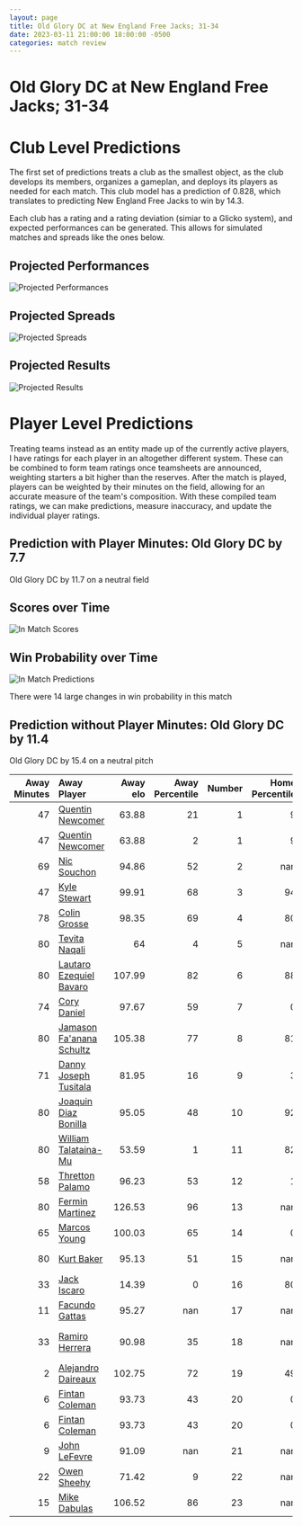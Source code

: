 ```yaml
---  
layout: page  
title: Old Glory DC at New England Free Jacks; 31-34  
date: 2023-03-11 21:00:00 18:00:00 -0500  
categories: match review  
---
```

# Old Glory DC at New England Free Jacks; 31-34

# Club Level Predictions


The first set of predictions treats a club as the smallest object, as the club develops its members, organizes a gameplan, and deploys its players as needed for each match. This club model has a prediction of 0.828, which translates to predicting New England Free Jacks to win by 14.3.

Each club has a rating and a rating deviation (simiar to a Glicko system), and expected performances can be generated. This allows for simulated matches and spreads like the ones below.
## Projected Performances


![Projected Performances](plots/performances_2023-03-11-NewEnglandFreeJacks-OldGloryDC.png)
## Projected Spreads


![Projected Spreads](plots/spreads_2023-03-11-NewEnglandFreeJacks-OldGloryDC.png)
## Projected Results


![Projected Results](plots/resultbar_2023-03-11-NewEnglandFreeJacks-OldGloryDC.png)
# Player Level Predictions


Treating teams instead as an entity made up of the currently active players, I have ratings for each player in an altogether different system. These can be combined to form team ratings once teamsheets are announced, weighting starters a bit higher than the reserves. After the match is played, players can be weighted by their minutes on the field, allowing for an accurate measure of the team's composition. With these compiled team ratings, we can make predictions, measure inaccuracy, and update the individual player ratings.
## Prediction with Player Minutes: Old Glory DC by 7.7


Old Glory DC by 11.7 on a neutral field
## Scores over Time


![In Match Scores](plots/recap_scores_2023-03-11-NewEnglandFreeJacks-OldGloryDC.png)
## Win Probability over Time


![In Match Predictions](plots/recap_prob_2023-03-11-NewEnglandFreeJacks-OldGloryDC.png)

There were 14 large changes in win probability in this match
## Prediction without Player Minutes: Old Glory DC by 11.4


Old Glory DC by 15.4 on a neutral pitch



|   Away Minutes | Away Player                                                                    |   Away elo |   Away Percentile |   Number |   Home Percentile |   Home elo | Home Player                                                         |   Home Minutes |
|---------------:|:-------------------------------------------------------------------------------|-----------:|------------------:|---------:|------------------:|-----------:|:--------------------------------------------------------------------|---------------:|
|             47 | [Quentin Newcomer](..//playerfiles//QuentinNewcomer_cleaned.md)                |      63.88 |                21 |        1 |                 9 |      78.08 | [Kyle Ciquera](..//playerfiles//KyleCiquera_cleaned.md)             |             57 |
|             47 | [Quentin Newcomer](..//playerfiles//QuentinNewcomer_cleaned.md)                |      63.88 |                 2 |        1 |                 9 |      78.08 | [Kyle Ciquera](..//playerfiles//KyleCiquera_cleaned.md)             |             57 |
|             69 | [Nic Souchon](..//playerfiles//NicSouchon_cleaned.md)                          |      94.86 |                52 |        2 |               nan |      97.8  | [Andrew Quattrin](..//playerfiles//AndrewQuattrin_cleaned.md)       |             63 |
|             47 | [Kyle Stewart](..//playerfiles//KyleStewart_cleaned.md)                        |      99.91 |                68 |        3 |                94 |     117.89 | [Cole Keith](..//playerfiles//ColeKeith_cleaned.md)                 |             57 |
|             78 | [Colin Grosse](..//playerfiles//ColinGrosse_cleaned.md)                        |      98.35 |                69 |        4 |                80 |     106.67 | [Josh Larsen](..//playerfiles//JoshLarsen_cleaned.md)               |             22 |
|             80 | [Tevita Naqali](..//playerfiles//TevitaNaqali_cleaned.md)                      |      64    |                 4 |        5 |               nan |      95    | [Jesse Parete](..//playerfiles//JesseParete_cleaned.md)             |             80 |
|             80 | [Lautaro Ezequiel Bavaro](..//playerfiles//LautaroEzequielBavaro_cleaned.md)   |     107.99 |                82 |        6 |                88 |     113.16 | [Sam Fischli](..//playerfiles//SamFischli_cleaned.md)               |             54 |
|             74 | [Cory Daniel](..//playerfiles//CoryDaniel_cleaned.md)                          |      97.67 |                59 |        7 |                 0 |       8.6  | [Joe Johnston](..//playerfiles//JoeJohnston_cleaned.md)             |             80 |
|             80 | [Jamason Fa'anana Schultz](..//playerfiles//JamasonFa'ananaSchultz_cleaned.md) |     105.38 |                77 |        8 |                81 |     106.67 | [Wian Conradie](..//playerfiles//WianConradie_cleaned.md)           |             80 |
|             71 | [Danny Joseph Tusitala](..//playerfiles//DannyJosephTusitala_cleaned.md)       |      81.95 |                16 |        9 |                 3 |      66.13 | [John Poland](..//playerfiles//JohnPoland_cleaned.md)               |             80 |
|             80 | [Joaquin Diaz Bonilla](..//playerfiles//JoaquinDiazBonilla_cleaned.md)         |      95.05 |                48 |       10 |                92 |     119.58 | [Jayson Potroz](..//playerfiles//JaysonPotroz_cleaned.md)           |             80 |
|             80 | [William Talataina-Mu](..//playerfiles//WilliamTalataina-Mu_cleaned.md)        |      53.59 |                 1 |       11 |                82 |     106.67 | [Paul Balekana](..//playerfiles//PaulBalekana_cleaned.md)           |             80 |
|             58 | [Thretton Palamo](..//playerfiles//ThrettonPalamo_cleaned.md)                  |      96.23 |                53 |       12 |                 1 |      54.86 | [Wayne van der Bank](..//playerfiles//WaynevanderBank_cleaned.md)   |             80 |
|             80 | [Fermin Martinez](..//playerfiles//FerminMartinez_cleaned.md)                  |     126.53 |                96 |       13 |               nan |      94.12 | [Ben Lesage](..//playerfiles//BenLesage_cleaned.md)                 |             80 |
|             65 | [Marcos Young](..//playerfiles//MarcosYoung_cleaned.md)                        |     100.03 |                65 |       14 |                 0 |      11.18 | [Mitchell Wilson](..//playerfiles//MitchellWilson_cleaned.md)       |             80 |
|             80 | [Kurt Baker](..//playerfiles//KurtBaker_cleaned.md)                            |      95.13 |                51 |       15 |               nan |      96.11 | [Reece MacDonald](..//playerfiles//ReeceMacDonald_cleaned.md)       |             80 |
|             33 | [Jack Iscaro](..//playerfiles//JackIscaro_cleaned.md)                          |      14.39 |                 0 |       16 |                80 |     107.31 | [Tevita Sole](..//playerfiles//TevitaSole_cleaned.md)               |             23 |
|             11 | [Facundo Gattas](..//playerfiles//FacundoGattas_cleaned.md)                    |      95.27 |               nan |       17 |               nan |      95    | [Joel Hintz](..//playerfiles//JoelHintz_cleaned.md)                 |             23 |
|             33 | [Ramiro Herrera](..//playerfiles//RamiroHerrera_cleaned.md)                    |      90.98 |                35 |       18 |               nan |      95    | [Kianu Kereru-Symes](..//playerfiles//KianuKereru-Symes_cleaned.md) |             17 |
|              2 | [Alejandro Daireaux](..//playerfiles//AlejandroDaireaux_cleaned.md)            |     102.75 |                72 |       19 |                49 |      94.93 | [Conor Keys](..//playerfiles//ConorKeys_cleaned.md)                 |             58 |
|              6 | [Fintan Coleman](..//playerfiles//FintanColeman_cleaned.md)                    |      93.73 |                43 |       20 |                 0 |      18.45 | [Cam Davidowicz](..//playerfiles//CamDavidowicz_cleaned.md)         |             26 |
|              6 | [Fintan Coleman](..//playerfiles//FintanColeman_cleaned.md)                    |      93.73 |                43 |       20 |                 0 |      18.45 | [Cam Davidowicz](..//playerfiles//CamDavidowicz_cleaned.md)         |             26 |
|              9 | [John LeFevre](..//playerfiles//JohnLeFevre_cleaned.md)                        |      91.09 |               nan |       21 |               nan |     nan    | nan                                                                 |            nan |
|             22 | [Owen Sheehy](..//playerfiles//OwenSheehy_cleaned.md)                          |      71.42 |                 9 |       22 |               nan |     nan    | nan                                                                 |            nan |
|             15 | [Mike Dabulas](..//playerfiles//MikeDabulas_cleaned.md)                        |     106.52 |                86 |       23 |               nan |     nan    | nan                                                                 |            nan |

